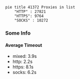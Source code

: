 
```mermaid
pie title 41372 Proxies in list
    "HTTP" : 27821
    "HTTPS": 9764
    "SOCKS" : 10272
```

### Some Info
#### Average Timeout

- mixed: 3.9s
- http: 2.2s
- https: 8.1s
- socks: 6.2s